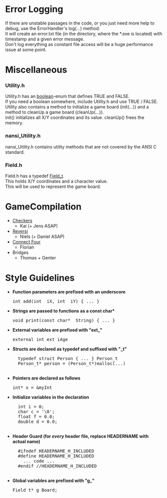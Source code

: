 # Error Logging #

If there are unstable passages in the code, or you just need more help to debug, use the ErrorHandler's log(...) method. <br/>
It will create an error.txt file (in the directory, where the *.exe is located) with timestamp and a given error message. <br/>
Don't log everything as constant file access will be a huge performance issue at some point.

# Miscellaneous #
### Utility.h ###

Utility.h has an <a href="https://github.com/Tehlyria/GameCompilation/wiki/%5BEnum%5D-boolean">boolean</a>-enum that defines TRUE and FALSE. <br/>
If you need a boolean somewhere, include Utility.h and use TRUE / FALSE. <br/>
Utility also contains a method to initialize a game board (init(...)) and a method to cleanUp a game board (cleanUp(...)). <br/>
init() initializes all X/Y coordinates and its value.
cleanUp() frees the memory.

### nansi_Utility.h ###

nansi_Utility.h contains utility methods that are not covered by the ANSI C standard. <br/>

### Field.h ###

Field.h has a typedef <a href="https://github.com/Tehlyria/GameCompilation/wiki/%5BTypedef%5D-Field_t">Field_t</a>. <br/>
This holds X/Y coordinates and a character value. <br/>
This will be used to represent the game board. <br/>


# GameCompilation #

- <a href="http://de.wikipedia.org/wiki/Dame_%28Spiel%29#Checkers">Checkers</a>
    - Kai (+ Jens ASAP)  
- <a href="http://de.wikipedia.org/wiki/Reversi">Reversi</a>
    - Niels (+ Daniel ASAP)
- <a href="http://de.wikipedia.org/wiki/4_gewinnt">Connect Four</a>
    - Florian
- Bridges
    - Thomas + Genter


# Style Guidelines #

- <b>Function parameters are prefixed with an underscore</b>
  
  <pre>int add(int _iX, int _iY) { ... }</pre>

- <b>Strings are passed to functions as a const char*</b>
  
    <pre>void print(const char* _String) { ... }</pre>

- <b>External variables are prefixed with "ext_"</b>
  
    <pre>external int ext_iAge</pre>

- <b>Structs are declared as typedef and suffixed with "_t"</b>
  
    <pre>
    typedef struct Person { ... } Person_t
    Person_t* person = (Person_t*)malloc(...)
    </pre>

- <b>Pointers are declared as follows</b>
    
    <pre>int* x = &myInt</pre>

- <b>Initialize variables in the declaration</b>

    <pre>
    int i = 0;
    char c = '\0';
    float f = 0.0;
    double d = 0.0;
    </pre>
    
- <b>Header Guard (for <em>every</em> header file, replace HEADERNAME with actual name)</b>

    <pre>
    #ifndef HEADERNAME_H_INCLUDED
    #define HEADERNAME_H_INCLUDED
      ... code ...
    #endif //HEADERNAME_H_INCLUDED
    </pre>
    
- <b>Global variables are prefixed with "g_"</b>

    <pre>Field_t* g_Board;</pre>
